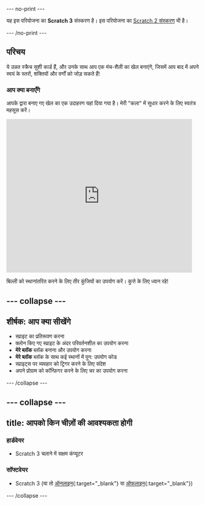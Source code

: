 \--- no-print \---

यह इस परियोजना का **Scratch 3** संस्करण है। इस परियोजना का [Scratch 2 संस्करण](https://projects.raspberrypi.org/en/projects/cd-advanced-scratch-sushi-scratch2) भी है।

\--- /no-print \---

## परिचय

ये उन्नत स्क्रैच सुशी कार्ड हैं, और उनके साथ आप एक मंच-शैली का खेल बनाएंगे, जिसमें आप बाद में अपने स्वयं के स्तरों, शक्तियों और वर्णों को जोड़ सकते हैं!

### आप क्या बनाएँगे

आपके द्वारा बनाए गए खेल का एक उदाहरण यहां दिया गया है। मेरी "कला" में सुधार करने के लिए स्वतंत्र महसूस करें।

<div class="scratch-preview">
  <iframe allowtransparency="true" width="485" height="402" src="https://scratch.mit.edu/projects/embed/454114430/?autostart=false" frameborder="0"></iframe>
</div>

बिल्ली को स्थानांतरित करने के लिए तीर कुंजियों का उपयोग करें। कुत्ते के लिए ध्यान रहे!

## \--- collapse \---

## शीर्षक: आप क्या सीखेंगे

+ स्प्राइट का प्रतिरूपण करना
+ क्लोन किए गए स्प्राइट के अंदर परिवर्तनशील का उपयोग करना
+ **मेरे ब्लॉक** ब्लॉक बनाना और उपयोग करना
+ **मेरे ब्लॉक** ब्लॉक के साथ कई स्थानों में पुन: उपयोग कोड
+ स्प्राइट्स पर व्यवहार को ट्रिगर करने के लिए संदेश
+ अपने प्रोग्राम को कॉन्फ़िगर करने के लिए चर का उपयोग करना

\--- /collapse \---

## \--- collapse \---

## title: आपको किन चीज़ों की आवश्यकता होगी

### हार्डवेयर

+ Scratch 3 चलाने में सक्षम कंप्यूटर

### सॉफ्टवेयर

+ Scratch 3 (या तो [ऑनलाइन](https://scratch.mit.edu/projects/editor/){:target="_blank"} या [ऑफलाइन](https://scratch.mit.edu/download/){:target="_blank"})

\--- /collapse \---